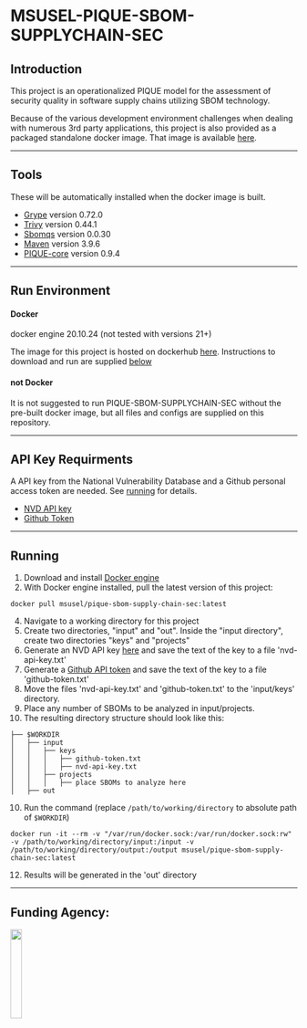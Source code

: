 # MSUSEL-PIQUE-SBOM-SUPPLYCHAIN-SEC
## Introduction
This project is an operationalized PIQUE model for the assessment of security quality in software supply chains utilizing SBOM technology.

Because of the various development environment challenges when dealing with numerous 3rd 
party applications, this project is also provided as a packaged standalone docker image. 
That image is available [here](https://hub.docker.com/repository/docker/msusel/pique-sbom-supply-chain-sec/general).
___
## Tools
These will be automatically installed when the docker image is built.

* [Grype](https://github.com/anchore/grype) version 0.72.0
* [Trivy](https://github.com/aquasecurity/trivy) version 0.44.1
* [Sbomqs](https://github.com/interlynk-io/sbomqs) version 0.0.30
* [Maven](https://github.com/apache/maven) version 3.9.6
* [PIQUE-core](https://github.com/MSUSEL/msusel-pique) version 0.9.4
___

## Run Environment
#### Docker
docker engine 20.10.24 (not tested with versions 21+)

The image for this project is hosted on dockerhub 
[here](https://hub.docker.com/repository/docker/msusel/pique-sbom-supplychain-sec/general). Instructions to download 
and run are supplied [below](https://github.com/MSUSEL/msusel-sbom-supplychain-sec/tree/master#running)


#### not Docker
It is not suggested to run PIQUE-SBOM-SUPPLYCHAIN-SEC without the pre-built docker image, but all files and configs 
are supplied on this repository. 

___

## API Key Requirments
A API key from the National Vulnerability Database and a Github personal access token are needed. See [running](ttps://github.com/MSUSEL/msusel-pique-sbom-supplychainsec/tree/master#running) for details.
- [NVD API key](https://nvd.nist.gov/developers/request-an-api-key)
- [Github Token](https://docs.github.com/en/enterprise-server@3.6/authentication/keeping-your-account-and-data-secure/managing-your-personal-access-tokens)
___

## Running 
1. Download and install [Docker engine](https://docs.docker.com/engine/install/)
2. With Docker engine installed, pull the latest version of this project:
```
docker pull msusel/pique-sbom-supply-chain-sec:latest
```
4. Navigate to a working directory for this project
5. Create two directories, "input" and "out". Inside the "input directory", create two directories "keys" and "projects"
6. Generate an NVD API key [here](https://nvd.nist.gov/developers/request-an-api-key) and save the text of the key to a file 'nvd-api-key.txt'
7. Generate a [Github API token](https://docs.github.com/en/authentication/keeping-your-account-and-data-secure/managing-your-personal-access-tokens) and save the text of the key to a file 'github-token.txt' 
8. Move the files 'nvd-api-key.txt' and 'github-token.txt' to the 'input/keys' directory.
9. Place any number of SBOMs to be analyzed in input/projects. 
10. The resulting directory structure should look like this:
```
├── $WORKDIR
│   ├── input
│   │   ├── keys
│   │   │   ├── github-token.txt
│   │   │   ├── nvd-api-key.txt
│   │   ├── projects
│   │   │   ├── place SBOMs to analyze here
│   ├── out
```
10. Run the command (replace `/path/to/working/directory` to absolute path of `$WORKDIR`)
```
docker run -it --rm -v "/var/run/docker.sock:/var/run/docker.sock:rw" -v /path/to/working/directory/input:/input -v /path/to/working/directory/output:/output msusel/pique-sbom-supply-chain-sec:latest
```
12. Results will be generated in the 'out' directory
___

## Funding Agency:

[<img src="https://www.cisa.gov/profiles/cisad8_gov/themes/custom/gesso/dist/images/backgrounds/6fdaa25709d28dfb5cca.svg" width="20%" height="20%">](https://www.cisa.gov/)
